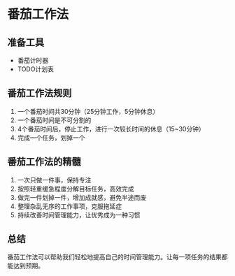 # 番茄工作法

## 准备工具
- 番茄计时器
- TODO计划表

## 番茄工作法规则
1. 一个番茄时间共30分钟（25分钟工作，5分钟休息）
2. 一个番茄时间是不可分割的
3. 4个番茄时间后，停止工作，进行一次较长时间的休息（15~30分钟）
4. 完成一个任务，划掉一个

## 番茄工作法的精髓
1. 一次只做一件事，保持专注
2. 按照轻重缓急程度分解目标任务，高效完成
3. 做完一件划掉一件，增加成就感，避免半途而废
4. 整理杂乱无序的工作事项，克服拖延症
5. 持续改善时间管理能力，让优秀成为一种习惯

## 总结
番茄工作法可以帮助我们轻松地提高自己的时间管理能力。让每一项任务的结果都能达到预期。

